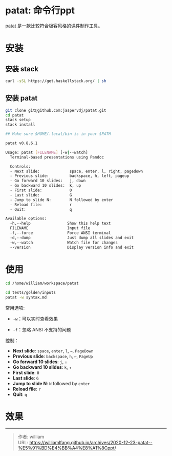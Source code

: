 # patat: 命令行ppt


[patat](https://github.com/jaspervdj/patat#evaluating-code) 是一款比较符合极客风格的课件制作工具。



# 安装



## 安装 stack

```bash
curl -sSL https://get.haskellstack.org/ | sh
```

## 安装 patat

```bash
git clone git@github.com:jaspervdj/patat.git
cd patat
stack setup
stack install

## Make sure $HOME/.local/bin is in your $PATH

patat v0.8.6.1

Usage: patat [FILENAME] [-w|--watch]
  Terminal-based presentations using Pandoc

  Controls:
  - Next slide:             space, enter, l, right, pagedown
  - Previous slide:         backspace, h, left, pageup
  - Go forward 10 slides:   j, down
  - Go backward 10 slides:  k, up
  - First slide:            0
  - Last slide:             G
  - Jump to slide N:        N followed by enter
  - Reload file:            r
  - Quit:                   q

Available options:
  -h,--help                Show this help text
  FILENAME                 Input file
  -f,--force               Force ANSI terminal
  -d,--dump                Just dump all slides and exit
  -w,--watch               Watch file for changes
  --version                Display version info and exit
```



# 使用

```bash
cd /home/william/workspace/patat

cd tests/golden/inputs
patat -w syntax.md
```



常用选项:

- `-w`：可以实时查看效果

- `-f`：忽略 ANSI 不支持的问题



控制：

- **Next slide**: `space`, `enter`, `l`, `→`, `PageDown`
- **Previous slide**: `backspace`, `h`, `←`, `PageUp`
- **Go forward 10 slides**: `j`, `↓`
- **Go backward 10 slides**: `k`, `↑`
- **First slide**: `0`
- **Last slide**: `G`
- **Jump to slide N**: `N` followed by `enter`
- **Reload file**: `r`
- **Quit**: `q`



# 效果



---

> 作者: william  
> URL: https://williamlfang.github.io/archives/2020-12-23-patat--%E5%91%BD%E4%BB%A4%E8%A1%8Cppt/  


